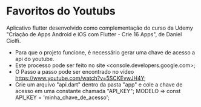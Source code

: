 # Favoritos do Youtubs

Aplicativo flutter desenvolvido como complementação do curso da Udemy "Criação de Apps Android e iOS com Flutter - Crie 16 Apps", de Daniel Ciolfi.

* Para que o projeto funcione, é necessário gerar uma chave de acesso a api do youtube. 
* Este processo pode ser feito no site <console.developers.google.com>;
* O Passo a passo pode ser encontrado no vídeo https://www.youtube.com/watch?v=5SCKEvwJH4Y;
* Crie um arquivo "api.dart" dentro da pasta "app" e cole a chave de acesso em uma constante chamada "API_KEY";
  MODELO => const API_KEY = 'minha_chave_de_acesso';

